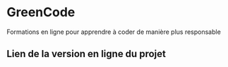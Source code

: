 # GreenCode

Formations en ligne pour apprendre à coder de manière plus responsable

## Lien de la version en ligne du projet
